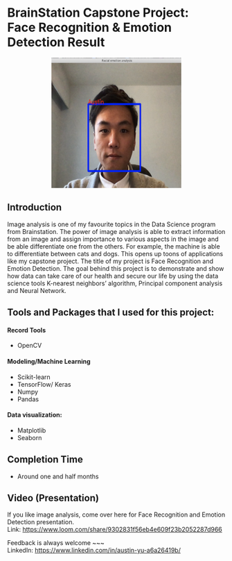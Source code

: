 # BrainStation Capstone Project: <br> Face Recognition & Emotion Detection Result 

<p align="center">
 <img src="Screen%20Shot%202020-03-31%20at%2012.46.34%20PM.png" width="300" height="300">
</p>

## Introduction 

  Image analysis is one of my favourite topics in the Data Science program from Brainstation. 
The power of image analysis is able to extract information from an image and assign importance 
to various aspects in the image and be able differentiate one from the others. For example, 
the machine is able to differentiate between cats and dogs. This opens up toons of applications 
like my capstone project. The title of my project is Face Recognition and Emotion Detection. 
The goal behind this project is to demonstrate and show how data can take care of our health and 
secure our life by using the data science tools K-nearest neighbors’ algorithm, Principal component analysis 
and Neural Network. 


## Tools and Packages that I used for this project:

#### Record Tools
* OpenCV

#### Modeling/Machine Learning
* Scikit-learn
* TensorFlow/ Keras
* Numpy
* Pandas

#### Data visualization:
* Matplotlib
* Seaborn

## Completion Time
* Around one and half months

## Video (Presentation)
If you like image analysis, come over here for Face Recognition and Emotion Detection presentation.
<br> Link: https://www.loom.com/share/9302831f56eb4e609f23b2052287d966

Feedback is always welcome ~~~ <br>
LinkedIn: https://www.linkedin.com/in/austin-yu-a6a26419b/
